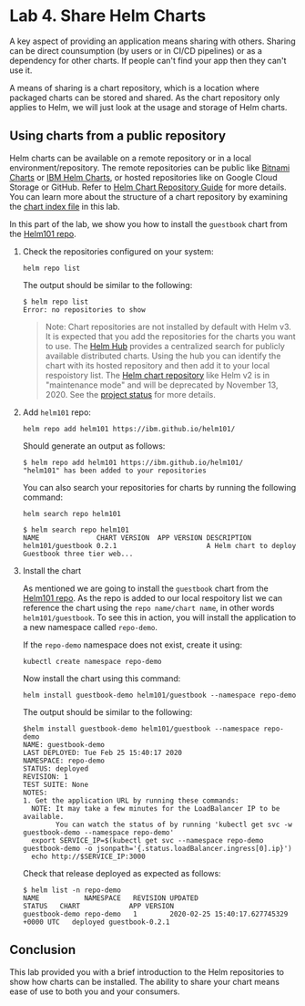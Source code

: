 # Lab 4. Share Helm Charts

A key aspect of providing an application means sharing with others. Sharing can be direct counsumption (by users or in CI/CD pipelines) or as a dependency for other charts. If people can't find your app then they can't use it.

A means of sharing is a chart repository, which is a location where packaged charts can be stored and shared. As the chart repository only applies to Helm, we will just look at the usage and storage of Helm charts.

## Using charts from a public repository

Helm charts can be available on a remote repository or in a local environment/repository. The remote repositories can be public like [Bitnami Charts](https://github.com/bitnami/charts) or [IBM Helm Charts](https://github.com/IBM/charts), or hosted repositories like on Google Cloud Storage or GitHub. Refer to [Helm Chart Repository Guide](https://helm.sh/docs/topics/chart_repository/) for more details. You can learn more about the structure of a chart repository by examining the [chart index file](https://raw.githubusercontent.com/IBM/helm101/master/repo/stable/index.yaml) in this lab.

In this part of the lab, we show you how to install the `guestbook` chart from the [Helm101 repo](https://ibm.github.io/helm101/).

1. Check the repositories configured on your system:

   ```console
   helm repo list
   ```

   The output should be similar to the following:

   ```console
   $ helm repo list
   Error: no repositories to show
   ```

   > Note: Chart repositories are not installed by default with Helm v3. It is expected that you add the repositories for the charts you want to use. The [Helm Hub](https://hub.helm.sh) provides a centralized search for publicly available distributed charts. Using the hub you can identify the chart with its hosted repository and then add it to your local respoistory list. The [Helm chart repository](https://github.com/helm/charts) like Helm v2 is in "maintenance mode" and will be deprecated by November 13, 2020. See the [project status](https://github.com/helm/charts#status-of-the-project) for more details.

1. Add `helm101` repo:

   ```console
   helm repo add helm101 https://ibm.github.io/helm101/
   ```

   Should generate an output as follows:

   ```console
   $ helm repo add helm101 https://ibm.github.io/helm101/
   "helm101" has been added to your repositories
   ```

   You can also search your repositories for charts by running the following command:

   ```console
   helm search repo helm101
   ```

   ```console
   $ helm search repo helm101
   NAME              CHART VERSION  APP VERSION DESCRIPTION
   helm101/guestbook 0.2.1                      A Helm chart to deploy Guestbook three tier web...
   ```

1. Install the chart

   As mentioned we are going to install the `guestbook` chart from the [Helm101 repo](https://ibm.github.io/helm101/). As the repo is added to our local respoitory list we can reference the chart using the `repo name/chart name`, in other words `helm101/guestbook`. To see this in action, you will install the application to a new namespace called `repo-demo`.

   If the `repo-demo` namespace does not exist, create it using:

   ```console
   kubectl create namespace repo-demo
   ```

   Now install the chart using this command:

   ```console
   helm install guestbook-demo helm101/guestbook --namespace repo-demo
   ```

   The output should be similar to the following:

   ```console
   $helm install guestbook-demo helm101/guestbook --namespace repo-demo
   NAME: guestbook-demo
   LAST DEPLOYED: Tue Feb 25 15:40:17 2020
   NAMESPACE: repo-demo
   STATUS: deployed
   REVISION: 1
   TEST SUITE: None
   NOTES:
   1. Get the application URL by running these commands:
     NOTE: It may take a few minutes for the LoadBalancer IP to be available.
           You can watch the status of by running 'kubectl get svc -w guestbook-demo --namespace repo-demo'
     export SERVICE_IP=$(kubectl get svc --namespace repo-demo guestbook-demo -o jsonpath='{.status.loadBalancer.ingress[0].ip}')
     echo http://$SERVICE_IP:3000
   ```

   Check that release deployed as expected as follows:

   ```console
   $ helm list -n repo-demo
   NAME           NAMESPACE   REVISION UPDATED                                   STATUS   CHART            APP VERSION
   guestbook-demo repo-demo   1        2020-02-25 15:40:17.627745329 +0000 UTC   deployed guestbook-0.2.1
   ```

## Conclusion

This lab provided you with a brief introduction to the Helm repositories to show how charts can be installed. The ability to share your chart means ease of use to both you and your consumers.
